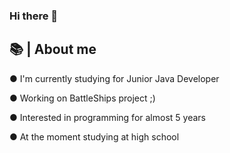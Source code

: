 ### Hi there 👋

## 📚 | About me

● I'm currently studying for Junior Java Developer

● Working on BattleShips project ;)

● Interested in programming for almost 5 years

● At the moment studying at high school
